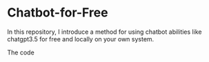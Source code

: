 # Chatbot-for-Free

In this repository, I introduce a method for using chatbot abilities like chatgpt3.5 for free and locally on your own system.

The code 
